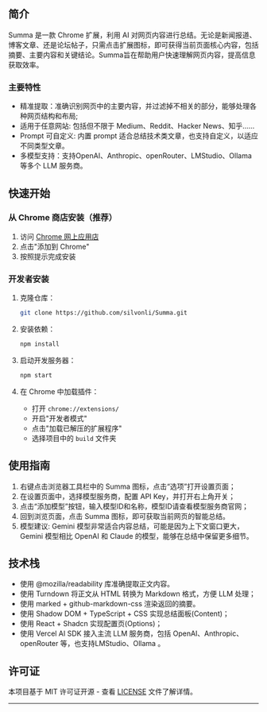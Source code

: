 ## 简介

Summa 是一款 Chrome 扩展，利用 AI 对网页内容进行总结。无论是新闻报道、博客文章、还是论坛帖子，只需点击扩展图标，即可获得当前页面核心内容，包括摘要、主要内容和关键结论。Summa旨在帮助用户快速理解网页内容，提高信息获取效率。

### 主要特性

- 精准提取：准确识别网页中的主要内容，并过滤掉不相关的部分，能够处理各种网页结构和布局;
- 适用于任意网站: 包括但不限于 Medium、Reddit、Hacker News、知乎......
- Prompt 可自定义: 内置 prompt 适合总结技术类文章，也支持自定义，以适应不同类型文章。
- 多模型支持：支持OpenAI、Anthropic、openRouter、LMStudio、Ollama 等多个 LLM 服务商。

## 快速开始

### 从 Chrome 商店安装（推荐）

1. 访问 [Chrome 网上应用店](https://chromewebstore.google.com/detail/summa/ifpcledicmpicocmaggfkegiighkdeog)
2. 点击"添加到 Chrome"
3. 按照提示完成安装

### 开发者安装

1. 克隆仓库：
   ```bash
   git clone https://github.com/silvonli/Summa.git
   ```

2. 安装依赖：
   ```bash
   npm install
   ```

3. 启动开发服务器：
   ```bash
   npm start
   ```

4. 在 Chrome 中加载插件：
   - 打开 `chrome://extensions/`
   - 开启"开发者模式"
   - 点击"加载已解压的扩展程序"
   - 选择项目中的 `build` 文件夹

## 使用指南

1. 右键点击浏览器工具栏中的 Summa 图标，点击“选项”打开设置页面；
2. 在设置页面中，选择模型服务商，配置 API Key，并打开右上角开关；
3. 点击“添加模型”按钮，输入模型ID和名称，模型ID请查看模型服务商官网；
4. 回到浏览页面，点击 Summa 图标，即可获取当前网页的智能总结。
5. 模型建议: Gemini 模型非常适合内容总结，可能是因为上下文窗口更大，Gemini 模型相比 OpenAI 和 Claude 的模型，能够在总结中保留更多细节。


## 技术栈
- 使用 @mozilla/readability 库准确提取正文内容。
- 使用 Turndown 将正文从 HTML 转换为 Markdown 格式，方便 LLM 处理；
- 使用 marked + github-markdown-css 渲染返回的摘要。
- 使用 Shadow DOM + TypeScript + CSS 实现总结面板(Content)；
- 使用 React + Shadcn 实现配置页(Options)；
- 使用 Vercel AI SDK 接入主流 LLM 服务商，包括 OpenAI、Anthropic、 openRouter 等，也支持LMStudio、Ollama 。

## 许可证

本项目基于 MIT 许可证开源 - 查看 [LICENSE](./LICENSE) 文件了解详情。


---
